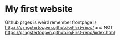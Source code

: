 # My first website
Github pages is weird
remember frontpage is https://gangstertoppen.github.io/First-repo/
and NOT https://gangstertoppen.github.io/First-repo/index.html